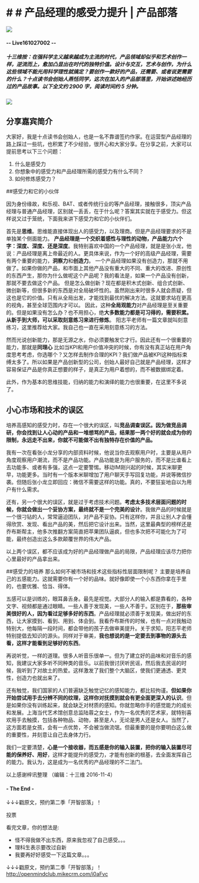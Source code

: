 # # # 产品经理的感受力提升 | 产品部落

![](https://mmbiz.qlogo.cn/mmbiz_png/P7zzkBGoztEsloAW49aYHbosdbicMkhzAsN66icuOUwBd1kKjhQ1Z0CicpJMib5npN2InGwdqia6A1icNGT1QpibL3ic5Q/0?wx_fmt=png)
#### -- Live161027002 --

##### **十三维按**：在强科学主义越来越成为主流的时代，产品领域却似乎和艺术创作一样，逆流而上，愈加凸显出在时代的独特价值。设计与交互，艺术与创作，为什么这些领域不能光用科学理性就搞定？要创作一款好的产品，还需要、或者说更需要的什么？十点读书会创始人燕恬同学，这次在加入的产品部落里，开始讲述她经历过的产品故事。**以下全文约 2900 字，阅读时间约 5 分钟。**
![](https://mmbiz.qlogo.cn/mmbiz_png/P7zzkBGoztEmPENqRJasNsXr97B9IZxfyvD5XTtkIsPmTrb1ANZ5kkZcDffYfoQd9jy7KAyDCEx6QibUd6QzLlg/0?wx_fmt=png)


## 分享嘉宾简介
大家好，我是十点读书会创始人，也是一名不靠谱签约作家。在运营型产品经理的路上踩过一些坑，也积累了不少经验，很开心和大家分享。在分享之前，大家可以提前思考以下三个问题：

1. 什么是感受力
2. 你想象中的感受力和产品经理所需的感受力有什么不同？
3. 如何修炼感受力？


##感受力和它的小伙伴

因为身份缘故，和乐视、BAT、或者传统行业的等产品经理，接触很多，顶尖产品经理与普通产品经理，区别就一丢丢，在于什么呢？答案其实就在于感受力。但这样说又过于笼统，下面我来讲下感受力和它的小伙伴们。

首先是**思维**。思维能直接体现出人的感受力，以及理商。但是产品经理要求的不是单独某个侧面能力。
**产品经理是一个交织着感性与理性的动物，产品能力六个字：深度、深度、还是深度**。我特别喜欢中国的一个产品经理，就是是张小龙，他说：产品经理是离上帝最近的人。更具体来说，作为一个好的高级产品经理，需要有两个重要的能力，**洞察力**和**创造力**。
一个产品经理如果没有创造力，那就不用做了。如果你做的产品，和市面上其他产品没有重大的不同、重大的改进、原创性的东西产生，那你为什么做呢这个产品呢？我的看法是，如果一个产品没有创新，那就不要去做这个产品。
但是怎么做创新？现在都是积木式创新、组合式创新、微创新等，但很多新的东西是对全局破坏性的。虽然刚出来时很多人就会质疑，但这也是它的价值。只有从全局出发，才能找到最优的解决方法。这就要求站在更高的视角，甚至全球范围内才可以。
因此，这种**全局观能力**对产品经理是至关重要的。但是如果没有怎么办？也不用担心，绝**大多数能力都是可习得的，需要积累。从新手到大师，可以采取刻意练习来进行修炼**。
阳志平老师有一篇文章就叫刻意练习，这里推荐给大家。我自己也一直在采用刻意练习的方法。

然而光说创新能力，那是无源之水，你必须要触发它才行。因此还有一个很重要的能力，那就是**同理心**
比如当KPI和用户价值冲突的时候，你有没有真正站在用户角度思考考虑，你选哪个？又怎样去制作合理的KPI？我们做产品被KPI这种指标束缚太多了。所以如果是产品创新型的公司，创始人最好自己就是产品经理，这样才容易保证产品是你真正想要的样子，是真正为用户着想的，而不被数据绑定着。

此外，作为基本的思维技能，归纳的能力和演绎的能力也很重要，在这里不多说了。

## 小心市场和技术的误区

培养高感知的感受力时，存在一个很大的误区，叫**竞品调查误区。因为做竞品调研，你会找到让人心动的产品和一堆想骂的产品，结果那一两个好的就会成为你的限制，永远走不出来，你就不可能做不出有独特存在价值的产品。**

我有一次在看张小龙分享的内部资料时候，他说当你去观察用户时，主要是从用户角度观察用户潮流，而不是产品功能。产品功能是为用户服务的，而不是比谁看上去功能多、或者有多强，这点一定要警惕。移动IM刚兴起的时候，其实米聊更早，功能更多。当时有一个版本米聊增加了用户聊天手写回复功能，并说等微信抄袭。但随后张小龙立即回应：微信不需要这样的功能。真的，不要狂妄地自以为用户有什么需求。

还有，另一个很大的误区，就是过于考虑技术问题。**考虑太多技术层面问题的时候，你就会做出一个妥协方案，最终就不是一个完美的设计**。我做产品的时候就是一个很刁钻的人，常常逼迫团队，对产品不妥协。只有这样你，并且让别人才会懂得欣赏、发现、看出产品的美，然后把它设计出来。当然，这里最典型的榜样还是乔布斯帮主，他多次推翻方案简直把苹果团队逼疯，但也多次把不可能化为了可能，最终创造出这么多款颠覆世界的伟大产品。

以上两个误区，都不应该成为好的产品经理做产品的局限，产品经理应该尽力把你心里最好的产品拿出来。

##感受力的培养
那么如何不被市场和技术这些指标性层面限制呢？
主要是培养自己的五感能力。这就需要你有一个好的品味。就好像即使一个小东西你拿在手里的，也要优雅、恰当、得体。

五感可以是训练的，眼耳鼻舌身。最先是视觉。大部分人的输入都是靠看的，各种文字、视频都是通过眼睛。一些人善于发现美，一些人不善于。区别在于，**那些审美很好的人，因为看过足够多好的东西**。产品经理就必须善于发现美，做出好的东西，让大家摸到、看到、用到、体会到。我看乔布斯传的时候，也有一点对我触动特别大，他每隔一段时间，都会带他的孩子去做审美提升。关于求知，阳志平老师特别提倡去知识的源头。同样对于审美，**我也想说的是一定要去到事物的源头去看，这样才能看到足够好的东西**。

再说听觉，一样的道理。很多人听音乐很单一。但为了建立好的品味和对音乐的感知，我建议大家多听不同种类的音乐。以前我很讨厌听民谣，然后我去民谣的时候，我听到了对故土的热爱。这样激发了我们整个大脑区，使我们更通透、更灵性，创造力也就出来了。

还有触觉，我们国家的人们普遍缺乏触觉记忆的感知能力，都比较拘谨。**但如果你开始尝试用手去分辨不同的纹理，这样你对抚摸到就会有更全面更深入的认识**。但是如果你没有训练起来，就会缺乏对材质的感知。你就忽略你手的感觉能力的成长和发展。上海当代艺术馆创意总监陆蓉之女士，作为一名优秀的艺术家，就特别喜欢用手去触摸，包括各种物品、动物，甚至是人，无论是男人还是女人。当然了，这方面若是女孩，会有一点优势，不会被当做流氓。但最重要的是你要明白这么做的重要性，并刻意让自己去身体力行。

我们一定要清楚，**心是一个接收器，而五感是你的输入装置，把你的输入装置尽可能的保养好、用好**，这样才能提升的感受力，才能有创新的根基，去全面发挥自己的能力。我认为，这是成为一名优秀的产品经理的不二法门。

以上感谢梓讯整理
（编辑：十三维 2016-11-4）

#### - The End - 

↓↓↓戳原文，预约第二季「开智部落」！


投票

看完文章，你的想法是:
* 怪不得我做不出东西，原来我忽视了自己感受。。。
* 理科生表示要改过自新
* 我要再好好感受一下这篇文章。。。


 ↓↓↓戳原文，预约第二季「开智部落」！
http://openmindclub.mikecrm.com/i0aFvc


